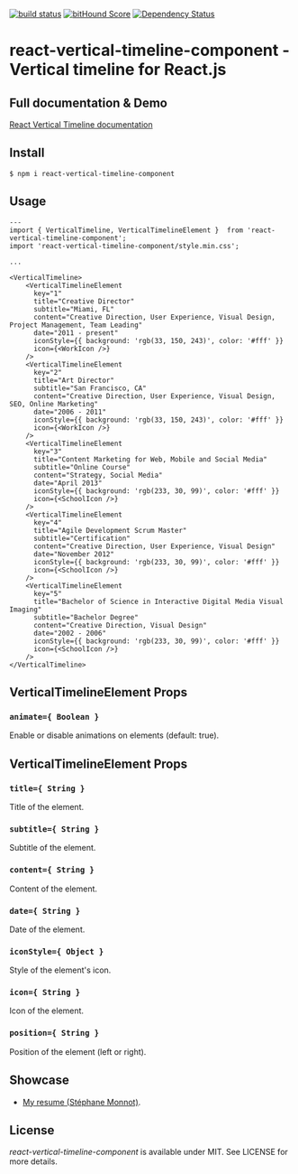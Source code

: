 [![build status](https://secure.travis-ci.org/stephane-monnot/react-vertical-timeline.svg)](http://travis-ci.org/stephane-monnot/react-vertical-timeline) [![bitHound Score](https://www.bithound.io/github/stephane-monnot/react-vertical-timeline/badges/score.svg)](https://www.bithound.io/github/stephane-monnot/react-vertical-timeline) [![Dependency Status](https://david-dm.org/stephane-monnot/react-vertical-timeline.svg)](https://david-dm.org/stephane-monnot/react-vertical-timeline)

# react-vertical-timeline-component - Vertical timeline for React.js

## Full documentation & Demo

[React Vertical Timeline documentation](https://stephane-monnot.github.io/react-vertical-timeline/)


## Install

```code
$ npm i react-vertical-timeline-component
```


## Usage

```code|lang-jsx
---
import { VerticalTimeline, VerticalTimelineElement }  from 'react-vertical-timeline-component';
import 'react-vertical-timeline-component/style.min.css';

...

<VerticalTimeline>
    <VerticalTimelineElement
      key="1"
      title="Creative Director"
      subtitle="Miami, FL"
      content="Creative Direction, User Experience, Visual Design, Project Management, Team Leading"
      date="2011 - present"
      iconStyle={{ background: 'rgb(33, 150, 243)', color: '#fff' }}
      icon={<WorkIcon />}
    />
    <VerticalTimelineElement
      key="2"
      title="Art Director"
      subtitle="San Francisco, CA"
      content="Creative Direction, User Experience, Visual Design, SEO, Online Marketing"
      date="2006 - 2011"
      iconStyle={{ background: 'rgb(33, 150, 243)', color: '#fff' }}
      icon={<WorkIcon />}
    />
    <VerticalTimelineElement
      key="3"
      title="Content Marketing for Web, Mobile and Social Media"
      subtitle="Online Course"
      content="Strategy, Social Media"
      date="April 2013"
      iconStyle={{ background: 'rgb(233, 30, 99)', color: '#fff' }}
      icon={<SchoolIcon />}
    />
    <VerticalTimelineElement
      key="4"
      title="Agile Development Scrum Master"
      subtitle="Certification"
      content="Creative Direction, User Experience, Visual Design"
      date="November 2012"
      iconStyle={{ background: 'rgb(233, 30, 99)', color: '#fff' }}
      icon={<SchoolIcon />}
    />
    <VerticalTimelineElement
      key="5"
      title="Bachelor of Science in Interactive Digital Media Visual Imaging"
      subtitle="Bachelor Degree"
      content="Creative Direction, Visual Design"
      date="2002 - 2006"
      iconStyle={{ background: 'rgb(233, 30, 99)', color: '#fff' }}
      icon={<SchoolIcon />}
    />
</VerticalTimeline>
```


## VerticalTimelineElement Props

### `animate={ Boolean }`

Enable or disable animations on elements (default: true).


## VerticalTimelineElement Props

### `title={ String }`

Title of the element.

### `subtitle={ String }`

Subtitle of the element.

### `content={ String }`

Content of the element.

### `date={ String }`

Date of the element.

### `iconStyle={ Object }`

Style of the element's icon.

### `icon={ String }`

Icon of the element.

### `position={ String }`

Position of the element (left or right).


## Showcase

* [My resume (Stéphane Monnot)](https://stephanemonnot.com/).


## License

*react-vertical-timeline-component* is available under MIT. See LICENSE for more details.


